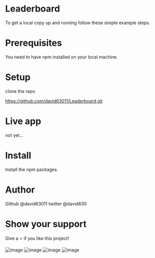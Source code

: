 # Leaderboard

To get a local copy up and running follow these simple example steps.

# Prerequisites

You need to have npm installed on your local machine.

# Setup

clone the repo

https://github.com/david63011/Leaderboard.git
# Live app
not yet...

# Install

Install the npm packages.

# Author

Github @david63011
twitter @david630

# Show your support

Give a ⭐️ if you like this project!

![image](https://user-images.githubusercontent.com/100854975/196720622-be2027c2-9ff4-46f1-b57b-2f774a539993.png)
![image](https://user-images.githubusercontent.com/100854975/196720810-2ac7aa3a-3b37-463e-a064-e6be894b20c4.png)
![image](https://user-images.githubusercontent.com/100854975/196720989-70741b12-cbf4-4e08-aa93-4a245f99a2e7.png)
![image](https://user-images.githubusercontent.com/100854975/196721117-b5a72ecd-fed2-41b5-ac0d-5ecb7c499bea.png)
